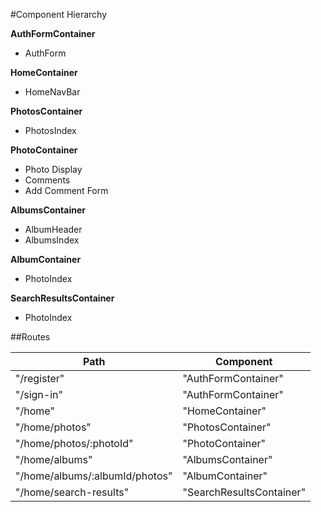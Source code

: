 #Component Hierarchy

**AuthFormContainer**
* AuthForm

**HomeContainer**
* HomeNavBar

**PhotosContainer**
* PhotosIndex

**PhotoContainer**
* Photo Display
* Comments
* Add Comment Form

**AlbumsContainer**
* AlbumHeader
* AlbumsIndex

**AlbumContainer**
* PhotoIndex

**SearchResultsContainer**
* PhotoIndex

##Routes

Path | Component
---- | ---------
"/register" | "AuthFormContainer"
"/sign-in" | "AuthFormContainer"
"/home" | "HomeContainer"
"/home/photos" | "PhotosContainer"
"/home/photos/:photoId" | "PhotoContainer"
"/home/albums" | "AlbumsContainer"
"/home/albums/:albumId/photos" | "AlbumContainer"
"/home/search-results" | "SearchResultsContainer"
